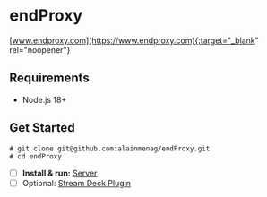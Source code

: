 # endProxy
[www.endproxy.com](https://www.endproxy.com){:target="_blank" rel="noopener"}

## Requirements
- Node.js 18+

## Get Started

```
# git clone git@github.com:alainmenag/endProxy.git
# cd endProxy
```

- [ ] **Install & run:** [Server](server)
- [ ] Optional: [Stream Deck Plugin](plugin-streamdeck)